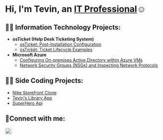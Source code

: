 <h1>Hi, I'm Tevin, an <a href="https://linkedin.com/in/tevin-hamilton">IT Professional</a>☺</h1> 

<h2>👨‍💻 Information Technology Projects:</h2>

- <b>osTicket (Help Desk Ticketing System)</b>
  - [osTicket: Post-Installation Configuration](https://github.com/htevin/post-install-config.git)
  - [osTicket: Ticket Lifecycle Examples](https://github.com/htevin/ticket-lifecycle.git)
- <b>Microsoft Azure</b>
  - [Configuring On-premises Active Directory within Azure VMs](https://github.com/htevin/configure-ad.git)
  - [Network Security Groups (NSGs) and Inspecting Network Protocols](https://github.com/htevin/azure-network-protocols.git)

<h2>👨‍💻 Side Coding Projects:</h2>

  - [Nike Storefront Clone](https://htevin.github.io/nike-storefront-build/)
  - [Tevin's Library App](https://htevin.github.io/library-web-app/)
  - [SuperHero Api](https://htevin.github.io/Superhero-Api-Frontend)




<h2>🤳Connect with me:</h2>


[<img align="left" alt="Nemesio | LinkedIn" width="22px" src="https://cdn.jsdelivr.net/npm/simple-icons@v3/icons/linkedin.svg" />][linkedin]



[linkedin]: https://linkedin.com/in/tevin-hamilton




